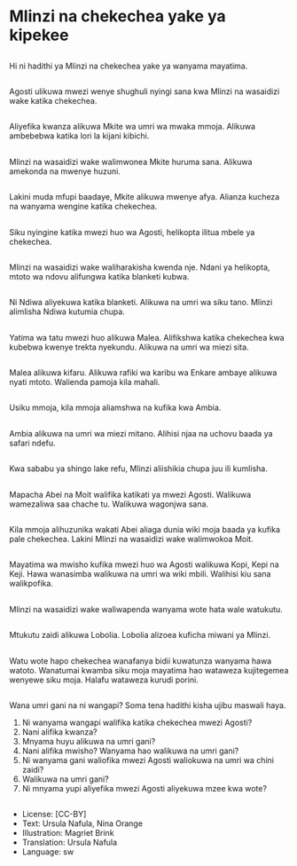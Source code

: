 # Mlinzi na chekechea yake ya kipekee

##
Hi ni hadithi ya Mlinzi
na chekechea yake ya
wanyama mayatima.

##
Agosti ulikuwa mwezi wenye
shughuli nyingi sana kwa
Mlinzi na wasaidizi wake katika
chekechea.

##
Aliyefika kwanza alikuwa
Mkite wa umri wa mwaka
mmoja.
Alikuwa ambebebwa
katika lori la kijani kibichi.

##
Mlinzi na wasaidizi wake
walimwonea Mkite huruma
sana.
Alikuwa amekonda na mwenye
huzuni.

##
Lakini muda mfupi baadaye,
Mkite alikuwa mwenye
afya.
Alianza kucheza na wanyama
wengine katika chekechea.

##
Siku nyingine katika mwezi huo
wa Agosti, helikopta ilitua
mbele ya chekechea.

##
Mlinzi na wasaidizi wake
waliharakisha kwenda nje.
Ndani ya helikopta, mtoto
wa ndovu alifungwa katika
blanketi kubwa.

##
Ni Ndiwa aliyekuwa katika
blanketi.
Alikuwa na umri wa siku tano.
Mlinzi alimlisha Ndiwa
kutumia chupa.

##
Yatima wa tatu mwezi huo
alikuwa Malea.
Alifikshwa katika chekechea
kwa kubebwa kwenye trekta
nyekundu.
Alikuwa na umri wa miezi
sita.

##
Malea alikuwa kifaru.
Alikuwa rafiki wa karibu wa
Enkare ambaye alikuwa nyati
mtoto.
Walienda pamoja kila
mahali.

##
Usiku mmoja, kila mmoja
aliamshwa na kufika kwa
Ambia.

##
Ambia alikuwa na umri wa
miezi mitano.
Alihisi njaa na uchovu
baada ya safari ndefu.

##
Kwa sababu ya shingo lake
refu, Mlinzi aliishikia
chupa juu ili kumlisha.

##
Mapacha Abei na Moit
walifika katikati ya
mwezi Agosti.
Walikuwa wamezaliwa
saa chache tu.
Walikuwa wagonjwa sana.

##
Kila mmoja alihuzunika
wakati Abei aliaga dunia
wiki moja baada ya kufika
pale chekechea.
Lakini Mlinzi na wasaidizi
wake walimwokoa Moit.

##
Mayatima wa mwisho kufika
mwezi huo wa Agosti
walikuwa Kopi, Kepi na Keji.
Hawa wanasimba walikuwa na
umri wa wiki mbili.
Walihisi kiu sana walikpofika.

##
Mlinzi na wasaidizi wake
waliwapenda wanyama wote
hata wale watukutu.

##
Mtukutu zaidi alikuwa Lobolia.
Lobolia alizoea kuficha miwani
ya Mlinzi.

##
Watu wote hapo chekechea
wanafanya bidii kuwatunza
wanyama hawa watoto.
Wanatumai kwamba siku moja
mayatima hao wataweza
kujitegemea wenyewe siku
moja.
Halafu wataweza kurudi porini.

##
Wana umri gani na ni wangapi?
Soma tena hadithi kisha ujibu maswali haya.
1. Ni wanyama wangapi walifika katika chekechea mwezi Agosti?
2. Nani alifika kwanza?
3. Mnyama huyu alikuwa na umri gani?
4. Nani alifika mwisho? Wanyama hao walikuwa na umri gani?
5. Ni wanyama gani waliofika mwezi Agosti waliokuwa na umri wa chini zaidi?
6. Walikuwa na umri gani?
7. Ni mnyama yupi aliyefika mwezi Agosti aliyekuwa mzee kwa wote?

##
* License: [CC-BY]
* Text: Ursula Nafula, Nina Orange
* Illustration: Magriet Brink
* Translation: Ursula Nafula
* Language: sw
